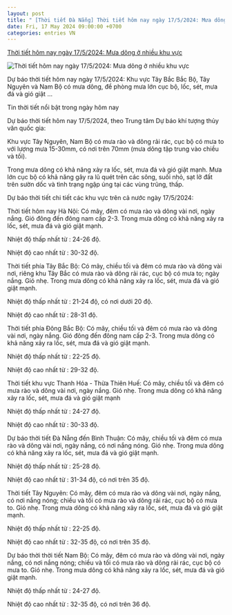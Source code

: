 ```yaml
---
layout: post
title: " [Thời tiết Đà Nẵng] Thời tiết hôm nay ngày 17/5/2024: Mưa dông ở nhiều khu vực"
date: Fri, 17 May 2024 09:00:00 +0700
categories: entries VN
---
```

[Thời tiết hôm nay ngày 17/5/2024: Mưa dông ở nhiều khu vực](https://congthuong.vn/thoi-tiet-hom-nay-ngay-1752024-mua-dong-o-nhieu-khu-vuc-tren-ca-nuoc-320588.html)

![Thời tiết hôm nay ngày 17/5/2024: Mưa dông ở nhiều khu vực](https://congthuong-cdn.mastercms.vn/stores/news_dataimages/2024/052024/16/23/in_social/mua-rao20240516233845.jpg?randTime=1715934697)

Dự báo thời tiết hôm nay ngày 17/5/2024: Khu vực Tây Bắc Bắc Bộ, Tây Nguyên và Nam Bộ có mưa dông, đề phòng mưa lớn cục bộ, lốc, sét, mưa đá và gió giật ...

Tin thời tiết nổi bật trong ngày hôm nay

Dự báo thời tiết hôm nay 17/5/2024, theo Trung tâm Dự báo khí tượng thủy văn quốc gia:

Khu vực Tây Nguyên, Nam Bộ có mưa rào và dông rải rác, cục bộ có mưa to với lượng mưa 15-30mm, có nơi trên 70mm (mưa dông tập trung vào chiều và tối).

Trong mưa dông có khả năng xảy ra lốc, sét, mưa đá và gió giật mạnh. Mưa lớn cục bộ có khả năng gây ra lũ quét trên các sông, suối nhỏ, sạt lở đất trên sườn dốc và tình trạng ngập úng tại các vùng trũng, thấp.

Dự báo thời tiết chi tiết các khu vực trên cả nước ngày 17/5/2024:

Thời tiết hôm nay Hà Nội: Có mây, đêm có mưa rào và dông vài nơi, ngày nắng. Gió đông đến đông nam cấp 2-3. Trong mưa dông có khả năng xảy ra lốc, sét, mưa đá và gió giật mạnh.

Nhiệt độ thấp nhất từ : 24-26 độ.

Nhiệt độ cao nhất từ : 30-32 độ.

Thời tiết phía Tây Bắc Bộ: Có mây, chiều tối và đêm có mưa rào và dông vài nơi, riêng khu Tây Bắc có mưa rào và dông rải rác, cục bộ có mưa to; ngày nắng. Gió nhẹ. Trong mưa dông có khả năng xảy ra lốc, sét, mưa đá và gió giật mạnh.

Nhiệt độ thấp nhất từ : 21-24 độ, có nơi dưới 20 độ.

Nhiệt độ cao nhất từ : 28-31 độ.

Thời tiết phía Đông Bắc Bộ: Có mây, chiều tối và đêm có mưa rào và dông vài nơi, ngày nắng. Gió đông đến đông nam cấp 2-3. Trong mưa dông có khả năng xảy ra lốc, sét, mưa đá và gió giật mạnh.

Nhiệt độ thấp nhất từ : 22-25 độ.

Nhiệt độ cao nhất từ : 29-32 độ.

Thời tiết khu vực Thanh Hóa - Thừa Thiên Huế: Có mây, chiều tối và đêm có mưa rào và dông vài nơi, ngày nắng. Gió nhẹ. Trong mưa dông có khả năng xảy ra lốc, sét, mưa đá và gió giật mạnh

Nhiệt độ thấp nhất từ : 24-27 độ.

Nhiệt độ cao nhất từ : 30-33 độ.

Dự báo thời tiết Đà Nẵng đến Bình Thuận: Có mây, chiều tối và đêm có mưa rào và dông vài nơi, ngày nắng, có nơi nắng nóng. Gió nhẹ. Trong mưa dông có khả năng xảy ra lốc, sét, mưa đá và gió giật mạnh.

Nhiệt độ thấp nhất từ : 25-28 độ.

Nhiệt độ cao nhất từ : 31-34 độ, có nơi trên 35 độ.

Thời tiết Tây Nguyên: Có mây, đêm có mưa rào và dông vài nơi, ngày nắng, có nơi nắng nóng; chiều và tối có mưa rào và dông rải rác, cục bộ có mưa to. Gió nhẹ. Trong mưa dông có khả năng xảy ra lốc, sét, mưa đá và gió giật mạnh.

Nhiệt độ thấp nhất từ : 22-25 độ.

Nhiệt độ cao nhất từ : 32-35 độ, có nơi trên 35 độ.

Dự báo thời thời tiết Nam Bộ: Có mây, đêm có mưa rào và dông vài nơi, ngày nắng, có nơi nắng nóng; chiều và tối có mưa rào và dông rải rác, cục bộ có mưa to. Gió nhẹ. Trong mưa dông có khả năng xảy ra lốc, sét, mưa đá và gió giật mạnh.

Nhiệt độ thấp nhất từ : 24-27 độ.

Nhiệt độ cao nhất từ : 32-35 độ, có nơi trên 36 độ.

